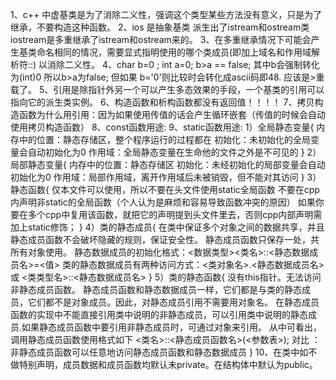 1、c++ 中虚基类是为了消除二义性，强调这个类型某些方法没有意义，只是为了继承，不要构造这种函数。
2、ios 是抽象基类 派生出了istream和ostream类 iostream是多重继承了istream和ostream来的。
3、在多重继承情况下可能会产生基类命名相同的情况，需要显式指明使用的哪个类成员(即加上域名和作用域解析符::) 以消除二义性。
4、char b=0 ; int a=0; b>a == false; 其中b会强制转化为(int)0 所以b>a为false; 但如果 b='0'则比较时会转化成ascii码即48. 应该是>重载了。
5、引用是除指针外另一个可以产生多态效果的手段，一个基类的引用可以指向它的派生类实例。
6、构造函数和析构函数都没有返回值！！！！
7、拷贝构造函数为什么用引用：因为如果使用传值的话会产生循环嵌套（传值的时候会自动使用拷贝构造函数）
8、const函数用途:
9、static函数用途:
    1）全局静态变量{
        内存中的位置：静态存储区，整个程序运行的过程都在
        初始化：未初始化的全局变量会自动初始化为0
        作用域：全局静态变量在生命他的文件之外是不可见的
    }
    2）局部静态变量{
        内存中的位置：静态存储区
        初始化：未经初始化的局部变量会自动初始化为0
        作用域：局部作用域，离开作用域后未被销毁，但不能对其访问
    }
    3）静态函数{
        仅本文件可以使用，所以不要在头文件使用static全局函数
        不要在cpp内声明非static的全局函数（个人认为是麻烦和容易导致函数冲突的原因）
        如果你要在多个cpp中复用该函数，就把它的声明提到头文件里去，否则cpp内部声明需加上static修饰；
    }
    4）类的静态成员{
        在类中保证多个对象之间的数据共享，并且静态成员函数不会破坏隐藏的规则，保证安全性。
        静态成员函数只保存一处，共所有对象使用。
        静态数据成员的初始化格式：<数据类型><类名>::<静态数据成员名>=<值>
        类的静态数据成员有两种访问方式：<类对象名>.<静态数据成员名> 或 <类类型名>::<静态数据成员名>
    }
    5）类的静态函数{
        没有this指针。无法访问非静态成员函数。
        静态成员函数和静态数据成员一样，它们都是与类的静态成员，它们都不是对象成员。因此，对静态成员引用不需要用对象名。
        在静态成员函数的实现中不能直接引用类中说明的非静态成员，可以引用类中说明的静态成员.如果静态成员函数中要引用非静态成员时，可通过对象来引用。
        从中可看出，调用静态成员函数使用格式如下 <类名>::<静态成员函数名>(<参数表>);
        对比 ：非静态成员函数可以任意地访问静态成员函数和静态数据成员
    }
10、在类中如不做特别声明，成员数据和成员函数均默认未private。在结构体中默认为public。

